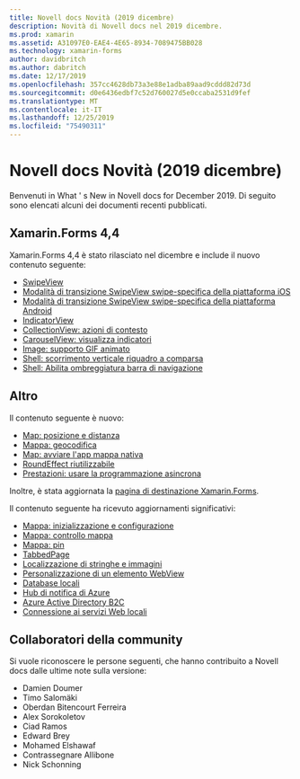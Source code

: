 ```yaml
---
title: Novell docs Novità (2019 dicembre)
description: Novità di Novell docs nel 2019 dicembre.
ms.prod: xamarin
ms.assetid: A31097E0-EAE4-4E65-8934-7089475BB028
ms.technology: xamarin-forms
author: davidbritch
ms.author: dabritch
ms.date: 12/17/2019
ms.openlocfilehash: 357cc4628db73a3e88e1adba89aad9cddd82d73d
ms.sourcegitcommit: d0e6436edbf7c52d760027d5e0ccaba2531d9fef
ms.translationtype: MT
ms.contentlocale: it-IT
ms.lasthandoff: 12/25/2019
ms.locfileid: "75490311"
---
```

# <a name="xamarin-docs-whats-new-december-2019"></a>Novell docs Novità (2019 dicembre)

Benvenuti in What ' s New in Novell docs for December 2019. Di seguito sono elencati alcuni dei documenti recenti pubblicati.

## <a name="xamarinforms-44"></a>Xamarin.Forms 4,4

Xamarin.Forms 4,4 è stato rilasciato nel dicembre e include il nuovo contenuto seguente:

- [SwipeView](~/xamarin-forms/user-interface/swipeview.md)
- [Modalità di transizione SwipeView swipe-specifica della piattaforma iOS](~/xamarin-forms/platform/ios/swipeview-swipetransitionmode.md)
- [Modalità di transizione SwipeView swipe-specifica della piattaforma Android](~/xamarin-forms/platform/android/swipeview-swipetransitionmode.md)
- [IndicatorView](~/xamarin-forms/user-interface/indicatorview.md)
- [CollectionView: azioni di contesto](~/xamarin-forms/user-interface/collectionview/populate-data.md#context-menus)
- [CarouselView: visualizza indicatori](~/xamarin-forms/user-interface/carouselview/populate-data.md#display-indicators)
- [Image: supporto GIF animato](~/xamarin-forms/user-interface/images.md#animated-gifs)
- [Shell: scorrimento verticale riquadro a comparsa](~/xamarin-forms/app-fundamentals/shell/flyout.md#flyout-vertical-scroll)
- [Shell: Abilita ombreggiatura barra di navigazione](~/xamarin-forms/app-fundamentals/shell/configuration.md#enable-navigation-bar-shadow)

## <a name="other"></a>Altro

Il contenuto seguente è nuovo:

- [Map: posizione e distanza](~/xamarin-forms/user-interface/map/position-distance.md)
- [Mappa: geocodifica](~/xamarin-forms/user-interface/map/geocoder.md)
- [Map: avviare l'app mappa nativa](~/xamarin-forms/user-interface/map/native-map-app.md)
- [RoundEffect riutilizzabile](~/xamarin-forms/app-fundamentals/effects/reusable-roundeffect.md)
- [Prestazioni: usare la programmazione asincrona](~/xamarin-forms/deploy-test/performance.md#use-asynchronous-programming)

Inoltre, è stata aggiornata la [pagina di destinazione Xamarin.Forms](~/xamarin-forms/index.yml).

Il contenuto seguente ha ricevuto aggiornamenti significativi:

- [Mappa: inizializzazione e configurazione](~/xamarin-forms/user-interface/map/setup.md)
- [Mappa: controllo mappa](~/xamarin-forms/user-interface/map/map.md)
- [Mappa: pin](~/xamarin-forms/user-interface/map/pins.md)
- [TabbedPage](~/xamarin-forms/app-fundamentals/navigation/tabbed-page.md)
- [Localizzazione di stringhe e immagini](~/xamarin-forms/app-fundamentals/localization/text.md)
- [Personalizzazione di un elemento WebView](~/xamarin-forms/app-fundamentals/custom-renderer/hybridwebview.md)
- [Database locali](~/xamarin-forms/data-cloud/data/databases.md)
- [Hub di notifica di Azure](~/xamarin-forms/data-cloud/azure-services/azure-notification-hub.md)
- [Azure Active Directory B2C](~/xamarin-forms/data-cloud/authentication/azure-ad-b2c.md)
- [Connessione ai servizi Web locali](~/cross-platform/deploy-test/connect-to-local-web-services.md)

## <a name="community-contributors"></a>Collaboratori della community

Si vuole riconoscere le persone seguenti, che hanno contribuito a Novell docs dalle ultime note sulla versione:

- Damien Doumer
- Timo Salomäki
- Oberdan Bitencourt Ferreira
- Alex Sorokoletov
- Ciad Ramos
- Edward Brey
- Mohamed Elshawaf
- Contrassegnare Allibone
- Nick Schonning
